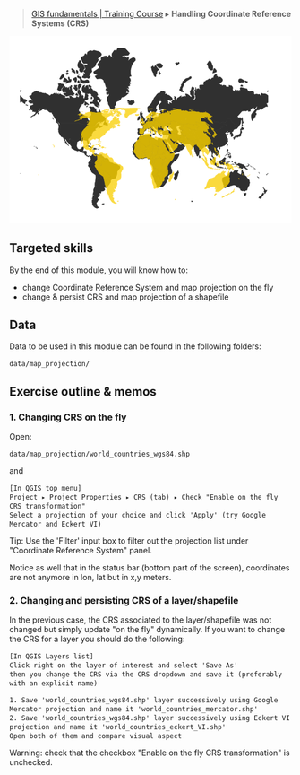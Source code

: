 > [GIS fundamentals | Training Course](agenda.md) ▸ **Handling Coordinate Reference Systems (CRS)**

![Mercator/Eckert VI overlay](img/mercator_eckert.png)

## Targeted skills
By the end of this module, you will know how to:
* change Coordinate Reference System and map projection on the fly
* change & persist CRS and map projection of a shapefile

## Data
Data to be used in this module can be found in the following folders:
```
data/map_projection/
```
## Exercise outline & memos

### 1. Changing CRS on the fly
Open:
```
data/map_projection/world_countries_wgs84.shp
```
and
```
[In QGIS top menu]
Project ▸ Project Properties ▸ CRS (tab) ▸ Check "Enable on the fly CRS transformation"
Select a projection of your choice and click 'Apply' (try Google Mercator and Eckert VI)
```
Tip: Use the 'Filter' input box to filter out the projection list under "Coordinate Reference System" panel.

Notice as well that in the status bar (bottom part of the screen), coordinates are not anymore in lon, lat but in x,y meters.

### 2. Changing and persisting CRS of a layer/shapefile

In the previous case, the CRS associated to the layer/shapefile was not changed but simply update "on the fly" dynamically. If you want to change the CRS for a layer you should do the following:

```
[In QGIS Layers list]
Click right on the layer of interest and select 'Save As'
then you change the CRS via the CRS dropdown and save it (preferably with an explicit name)
```

```
1. Save 'world_countries_wgs84.shp' layer successively using Google Mercator projection and name it 'world_countries_mercator.shp'
2. Save 'world_countries_wgs84.shp' layer successively using Eckert VI projection and name it 'world_countries_eckert_VI.shp'
Open both of them and compare visual aspect
```
Warning: check that the checkbox "Enable on the fly CRS transformation" is unchecked.


